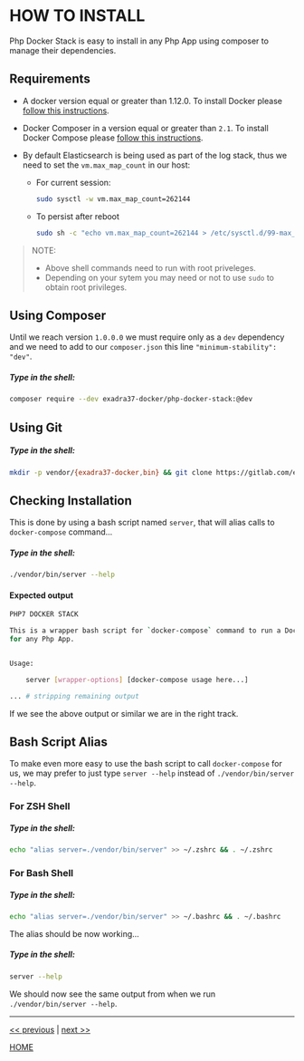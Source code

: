# HOW TO INSTALL

Php Docker Stack is easy to install in any Php App using composer to manage their dependencies.


## Requirements

* A docker version equal or greater than 1.12.0. To install Docker please
   [follow this instructions](https://docs.docker.com/engine/installation/).
* Docker Composer in a version equal or greater than `2.1`. To install Docker
   Compose please [follow this instructions](https://docs.docker.com/compose/install/).
* By default Elasticsearch is being used as part of the log stack, thus we need to set the `vm.max_map_count` in our host:

    + For current session:

        ```bash
        sudo sysctl -w vm.max_map_count=262144
        ```
    + To persist after reboot

        ```bash
        sudo sh -c "echo vm.max_map_count=262144 > /etc/sysctl.d/99-max_map_count.conf"
        ```

> NOTE:
>
>   * Above shell commands need to run with root priveleges.
>   * Depending on your sytem you may need or not to use `sudo` to obtain root privileges.



## Using Composer

Until we reach version `1.0.0.0` we  must require only as a `dev` dependency and we need to add to our `composer.json` this line `"minimum-stability": "dev"`.

##### Type in the shell:

```bash
composer require --dev exadra37-docker/php-docker-stack:@dev
```


## Using Git

##### Type in the shell:

```bash
mkdir -p vendor/{exadra37-docker,bin} && git clone https://gitlab.com/exadra37-docker/php/docker-stack.git vendor/exadra37-docker/php-docker-stack && ln -s ./../exadra37-docker/php-docker-stack/bin/server ./vendor/bin/server
```


## Checking Installation

This is done by using a bash script named `server`, that will alias calls to `docker-compose` command...

##### Type in the shell:

```bash
./vendor/bin/server --help
```

#### Expected output

```bash
PHP7 DOCKER STACK

This is a wrapper bash script for `docker-compose` command to run a Docker Stack
for any Php App.


Usage:

    server [wrapper-options] [docker-compose usage here...]

... # stripping remaining output

```

If we see the above output or similar we are in the right track.


## Bash Script Alias

To make even more easy to use the bash script to call `docker-compose` for us, we may prefer to just type `server --help`
instead of `./vendor/bin/server --help`.

### For ZSH Shell

##### Type in the shell:

```bash
echo "alias server=./vendor/bin/server" >> ~/.zshrc && . ~/.zshrc
```

### For Bash Shell

##### Type in the shell:

```bash
echo "alias server=./vendor/bin/server" >> ~/.bashrc && . ~/.bashrc
```

The alias should be now working...

##### Type in the shell:

```bash
server --help
```

We should now see the same output from when we run `./vendor/bin/server --help`.


---

[<< previous](https://gitlab.com/exadra37-docker/php/docker-stack/blob/master/docs/the-package/why_exists.md) | [next >>](https://gitlab.com/exadra37-docker/php/docker-stack/blob/master/docs/how-to/use.md)

[HOME](https://gitlab.com/exadra37-docker/php/docker-stack/blob/master/README.md)
